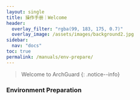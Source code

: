 ```yaml
---
layout: single
title: 操作手册｜Welcome
header:
  overlay_filter: "rgba(99, 183, 175, 0.7)"
  overlay_image: /assets/images/background2.jpg
sidebar:
  nav: "docs"
toc: true
permalink: /manuals/env-prepare/
---
```


> Welcome to ArchGuard
{: .notice--info}

### Environment Preparation 